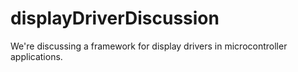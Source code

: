 displayDriverDiscussion
=======================

We're discussing a framework for display drivers in microcontroller applications.



